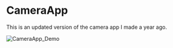 # CameraApp

This is an updated version of the camera app I made a year ago.

![CameraApp_Demo](https://user-images.githubusercontent.com/92407629/188353626-29719e4d-137f-46ec-9b44-cb458effd596.gif)
